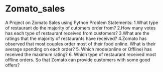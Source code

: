 # Zomato_sales
A Project on Zomato Sales using Python
Problem Statements:
1.What type of restaurant do the majority of cutomers order from?
2.How many votes has each type of restaurant received from customers?
3.What are the ratings that the majority of restaurants have received?
4.Zomato has observed that most couples order most of their food online. What is their average spending on each order?
5. Which mode(online or Offline) has received the maximum rating?
6. Which type of restaurant received most offline orders. So that Zomato can provide customers with some good offers?

